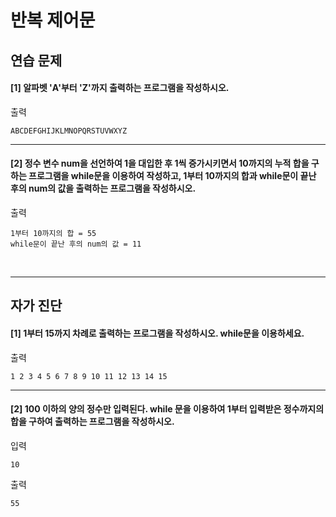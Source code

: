 # 반복 제어문

## 연습 문제

#### [1] 알파벳 'A'부터 'Z'까지 출력하는 프로그램을 작성하시오.
출력
```
ABCDEFGHIJKLMNOPQRSTUVWXYZ
```
---
#### [2] 정수 변수 num을 선언하여 1을 대입한 후 1씩 증가시키면서 10까지의 누적 합을 구하는 프로그램을 while문을 이용하여 작성하고, 1부터 10까지의 합과 while문이 끝난 후의 num의 값을 출력하는 프로그램을 작성하시오.
출력
```
1부터 10까지의 합 = 55
while문이 끝난 후의 num의 값 = 11
```
<br>

---
## 자가 진단

#### [1] 1부터 15까지 차례로 출력하는 프로그램을 작성하시오. while문을 이용하세요.
출력
```
1 2 3 4 5 6 7 8 9 10 11 12 13 14 15
```
---
#### [2] 100 이하의 양의 정수만 입력된다. while 문을 이용하여 1부터 입력받은 정수까지의 합을 구하여 출력하는 프로그램을 작성하시오.
입력
```
10
```
출력
```
55
```